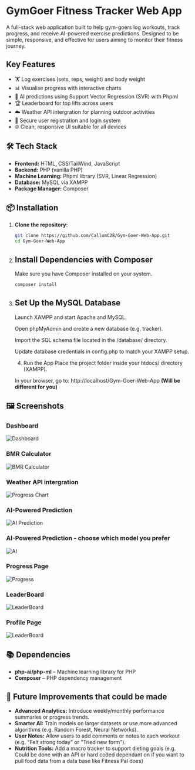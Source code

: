 # GymGoer Fitness Tracker Web App

A full-stack web application built to help gym-goers log workouts, track progress, and receive AI-powered exercise predictions. Designed to be simple, responsive, and effective for users aiming to monitor their fitness journey.

## Key Features

- 🏋️ Log exercises (sets, reps, weight) and body weight
- 📊 Visualise progress with interactive charts
- 🧠 AI predictions using Support Vector Regression (SVR) with Phpml
- 🏆 Leaderboard for top lifts across users
- ☁️ Weather API intergration for planning outdoor activities
- 🔐 Secure user registration and login system
- 🌐 Clean, responsive UI suitable for all devices

## 🛠️ Tech Stack

- **Frontend:** HTML, CSS/TailWind, JavaScript
- **Backend:** PHP (vanilla PHP)
- **Machine Learning:** Phpml library (SVR, Linear Regression)
- **Database:** MySQL via XAMPP
- **Package Manager:** Composer

## 📦 Installation

1. **Clone the repository:**
   ```bash
   git clone https://github.com/CallumC28/Gym-Goer-Web-App.git
   cd Gym-Goer-Web-App

2. ## Install Dependencies with Composer ##
   Make sure you have Composer installed on your system.
   ```bash
   composer install

3. ## Set Up the MySQL Database ##
   Launch XAMPP and start Apache and MySQL.
   
   Open phpMyAdmin and create a new database (e.g. tracker).
   
   Import the SQL schema file located in the /database/ directory.
   
   Update database credentials in config.php to match your XAMPP setup.
   
   4. Run the App
   Place the project folder inside your htdocs/ directory (XAMPP).
   
   In your browser, go to:
   http://localhost/Gym-Goer-Web-App **(Will be different for you)**

## 🖼️ Screenshots

### Dashboard
![Dashboard](screenshots/dashboard.png) 

### BMR Calculator
![BMR Calculator](screenshots/Screenshot(9).png)

### Weather API intergration
![Progress Chart](screenshots/Screenshot(8).png)

### AI-Powered Prediction
![AI Prediction](screenshots/Screenshot(10).png)

### AI-Powered Prediction - choose which model you prefer
![AI](screenshots/AI_Modal.png)

### Progress Page
![Progress](screenshots/progress.png)

### LeaderBoard
![LeaderBoard](screenshots/leaderboard.png)

### Profile Page
![LeaderBoard](screenshots/profile.png)
   
## 📚 Dependencies
 -  **php-ai/php-ml** – Machine learning library for PHP
 -  **Composer** – PHP dependency management

## 🔧 Future Improvements that could be made
 -  **Advanced Analytics:** Introduce weekly/monthly performance summaries or progress trends.
 -  **Smarter AI:** Train models on larger datasets or use more advanced algorithms (e.g. Random Forest, Neural Networks).
 -  **User Notes:** Allow users to add comments or notes to each workout (e.g. "Felt strong today" or "Tried new form").
 -  **Nutrition Tools:** Add a macro tracker to support dieting goals (e.g. Could be done with an API or hard coded dependant on if you want to pull food data from a data base like Fitness Pal does)

